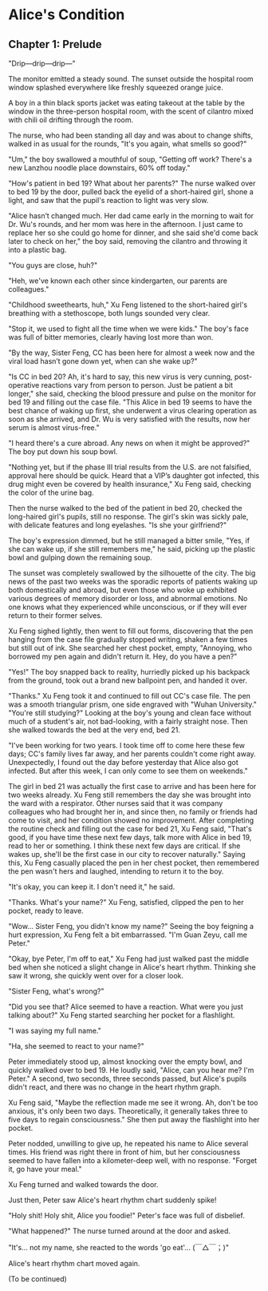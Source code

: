 # Alice's Condition

## Chapter 1: Prelude

"Drip—drip—drip—"

The monitor emitted a steady sound. The sunset outside the hospital room window splashed everywhere like freshly squeezed orange juice.

A boy in a thin black sports jacket was eating takeout at the table by the window in the three-person hospital room, with the scent of cilantro mixed with chili oil drifting through the room.

The nurse, who had been standing all day and was about to change shifts, walked in as usual for the rounds, "It's you again, what smells so good?"

"Um," the boy swallowed a mouthful of soup, "Getting off work? There's a new Lanzhou noodle place downstairs, 60% off today."

"How's patient in bed 19? What about her parents?" The nurse walked over to bed 19 by the door, pulled back the eyelid of a short-haired girl, shone a light, and saw that the pupil's reaction to light was very slow.

"Alice hasn’t changed much. Her dad came early in the morning to wait for Dr. Wu's rounds, and her mom was here in the afternoon. I just came to replace her so she could go home for dinner, and she said she'd come back later to check on her," the boy said, removing the cilantro and throwing it into a plastic bag.

"You guys are close, huh?"

"Heh, we've known each other since kindergarten, our parents are colleagues."

"Childhood sweethearts, huh," Xu Feng listened to the short-haired girl's breathing with a stethoscope, both lungs sounded very clear.

"Stop it, we used to fight all the time when we were kids." The boy's face was full of bitter memories, clearly having lost more than won.

"By the way, Sister Feng, CC has been here for almost a week now and the viral load hasn’t gone down yet, when can she wake up?"

"Is CC in bed 20? Ah, it's hard to say, this new virus is very cunning, post-operative reactions vary from person to person. Just be patient a bit longer," she said, checking the blood pressure and pulse on the monitor for bed 19 and filling out the case file. "This Alice in bed 19 seems to have the best chance of waking up first, she underwent a virus clearing operation as soon as she arrived, and Dr. Wu is very satisfied with the results, now her serum is almost virus-free."

"I heard there's a cure abroad. Any news on when it might be approved?" The boy put down his soup bowl.

"Nothing yet, but if the phase III trial results from the U.S. are not falsified, approval here should be quick. Heard that a VIP’s daughter got infected, this drug might even be covered by health insurance," Xu Feng said, checking the color of the urine bag.

Then the nurse walked to the bed of the patient in bed 20, checked the long-haired girl's pupils, still no response. The girl's skin was sickly pale, with delicate features and long eyelashes. "Is she your girlfriend?"

The boy's expression dimmed, but he still managed a bitter smile, "Yes, if she can wake up, if she still remembers me," he said, picking up the plastic bowl and gulping down the remaining soup.

The sunset was completely swallowed by the silhouette of the city. The big news of the past two weeks was the sporadic reports of patients waking up both domestically and abroad, but even those who woke up exhibited various degrees of memory disorder or loss, and abnormal emotions. No one knows what they experienced while unconscious, or if they will ever return to their former selves.

Xu Feng sighed lightly, then went to fill out forms, discovering that the pen hanging from the case file gradually stopped writing, shaken a few times but still out of ink. She searched her chest pocket, empty, "Annoying, who borrowed my pen again and didn't return it. Hey, do you have a pen?"

"Yes!" The boy snapped back to reality, hurriedly picked up his backpack from the ground, took out a brand new ballpoint pen, and handed it over.

"Thanks." Xu Feng took it and continued to fill out CC's case file. The pen was a smooth triangular prism, one side engraved with "Wuhan University." "You're still studying?" Looking at the boy's young and clean face without much of a student's air, not bad-looking, with a fairly straight nose. Then she walked towards the bed at the very end, bed 21.

"I've been working for two years. I took time off to come here these few days; CC's family lives far away, and her parents couldn't come right away. Unexpectedly, I found out the day before yesterday that Alice also got infected. But after this week, I can only come to see them on weekends."

The girl in bed 21 was actually the first case to arrive and has been here for two weeks already. Xu Feng still remembers the day she was brought into the ward with a respirator. Other nurses said that it was company colleagues who had brought her in, and since then, no family or friends had come to visit, and her condition showed no improvement. After completing the routine check and filling out the case for bed 21, Xu Feng said, "That's good, if you have time these next few days, talk more with Alice in bed 19, read to her or something. I think these next few days are critical. If she wakes up, she'll be the first case in our city to recover naturally." Saying this, Xu Feng casually placed the pen in her chest pocket, then remembered the pen wasn't hers and laughed, intending to return it to the boy.

"It's okay, you can keep it. I don't need it," he said.

"Thanks. What's your name?" Xu Feng, satisfied, clipped the pen to her pocket, ready to leave.

"Wow... Sister Feng, you didn't know my name?" Seeing the boy feigning a hurt expression, Xu Feng felt a bit embarrassed. "I'm Guan Zeyu, call me Peter."

"Okay, bye Peter, I'm off to eat," Xu Feng had just walked past the middle bed when she noticed a slight change in Alice's heart rhythm. Thinking she saw it wrong, she quickly went over for a closer look.

"Sister Feng, what's wrong?"

"Did you see that? Alice seemed to have a reaction. What were you just talking about?" Xu Feng started searching her pocket for a flashlight.

"I was saying my full name."

"Ha, she seemed to react to your name?"

Peter immediately stood up, almost knocking over the empty bowl, and quickly walked over to bed 19. He loudly said, "Alice, can you hear me? I'm Peter." A second, two seconds, three seconds passed, but Alice's pupils didn't react, and there was no change in the heart rhythm graph.

Xu Feng said, "Maybe the reflection made me see it wrong. Ah, don't be too anxious, it's only been two days. Theoretically, it generally takes three to five days to regain consciousness." She then put away the flashlight into her pocket.

Peter nodded, unwilling to give up, he repeated his name to Alice several times. His friend was right there in front of him, but her consciousness seemed to have fallen into a kilometer-deep well, with no response. "Forget it, go have your meal."

Xu Feng turned and walked towards the door.

Just then, Peter saw Alice's heart rhythm chart suddenly spike!

"Holy shit! Holy shit, Alice you foodie!" Peter's face was full of disbelief.

"What happened?" The nurse turned around at the door and asked.

"It's... not my name, she reacted to the words 'go eat'... (￣△￣；)"

Alice's heart rhythm chart moved again.

(To be continued)
